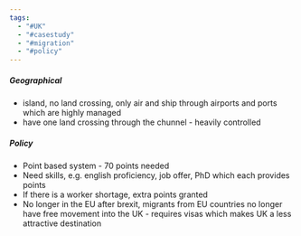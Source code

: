 ```yaml
---
tags:
  - "#UK"
  - "#casestudy"
  - "#migration"
  - "#policy"
---
```

##### Geographical
- island, no land crossing, only air and ship through airports and ports which are highly managed
- have one land crossing through the chunnel - heavily controlled

##### Policy
- Point based system - 70 points needed 
- Need skills, e.g. english proficiency, job offer, PhD which each provides points
- If there is a worker shortage, extra points granted 
- No longer in the EU after brexit, migrants from EU countries no longer have free movement into the UK - requires visas which makes UK a less attractive destination